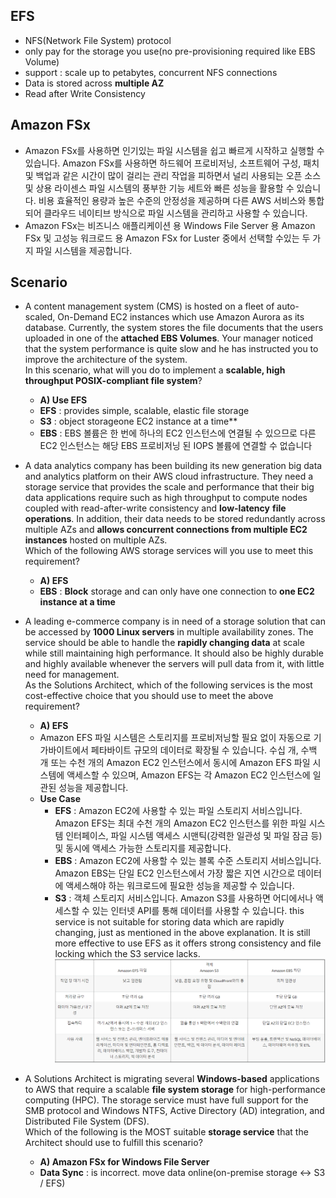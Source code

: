 ## EFS
- NFS(Network File System) protocol 
- only pay for the storage you use(no pre-provisioning required like EBS Volume)
- support : scale up to petabytes, concurrent NFS connections
- Data is stored across **multiple AZ**
- Read after Write Consistency

## Amazon FSx
- Amazon FSx를 사용하면 인기있는 파일 시스템을 쉽고 빠르게 시작하고 실행할 수 있습니다. Amazon FSx를 사용하면 하드웨어 프로비저닝, 소프트웨어 구성, 패치 및 백업과 같은 시간이 많이 걸리는 관리 작업을 피하면서 널리 사용되는 오픈 소스 및 상용 라이센스 파일 시스템의 풍부한 기능 세트와 빠른 성능을 활용할 수 있습니다. 비용 효율적인 용량과 높은 수준의 안정성을 제공하며 다른 AWS 서비스와 통합되어 클라우드 네이티브 방식으로 파일 시스템을 관리하고 사용할 수 있습니다.
- Amazon FSx는 비즈니스 애플리케이션 용 Windows File Server 용 Amazon FSx 및 고성능 워크로드 용 Amazon FSx for Luster 중에서 선택할 수있는 두 가지 파일 시스템을 제공합니다.

## Scenario
- A content management system (CMS) is hosted on a fleet of auto-scaled, On-Demand EC2 instances which use Amazon Aurora as its database. Currently, the system stores the file documents that the users uploaded in one of the **attached EBS Volumes**. Your manager noticed that the system performance is quite slow and he has instructed you to improve the architecture of the system.    
In this scenario, what will you do to implement a **scalable, high throughput POSIX-compliant file system**?
  - **A) Use EFS**
  - **EFS** : provides simple, scalable, elastic file storage
  - **S3** : object storageone EC2 instance at a time**
  - **EBS** : EBS 볼륨은 한 번에 하나의 EC2 인스턴스에 연결될 수 있으므로 다른 EC2 인스턴스는 해당 EBS 프로비저닝 된 IOPS 볼륨에 연결할 수 없습니다

- A data analytics company has been building its new generation big data and analytics platform on their AWS cloud infrastructure. They need a storage service that provides the scale and performance that their big data applications require such as high throughput to compute nodes coupled with read-after-write consistency and **low-latency** **file operations**. In addition, their data needs to be stored redundantly across multiple AZs and **allows concurrent connections from multiple EC2 instances** hosted on multiple AZs.     
Which of the following AWS storage services will you use to meet this requirement?
  - **A) EFS**
  - **EBS** : **Block** storage and can only have one connection to **one EC2 instance at a time**

- A leading e-commerce company is in need of a storage solution that can be accessed by **1000 Linux servers** in multiple availability zones. The service should be able to handle the **rapidly changing data** at scale while still maintaining high performance. It should also be highly durable and highly available whenever the servers will pull data from it, with little need for management.    
As the Solutions Architect, which of the following services is the most cost-effective choice that you should use to meet the above requirement?
  - **A) EFS**
  - Amazon EFS 파일 시스템은 스토리지를 프로비저닝할 필요 없이 자동으로 기가바이트에서 페타바이트 규모의 데이터로 확장될 수 있습니다. 수십 개, 수백 개 또는 수천 개의 Amazon EC2 인스턴스에서 동시에 Amazon EFS 파일 시스템에 액세스할 수 있으며, Amazon EFS는 각 Amazon EC2 인스턴스에 일관된 성능을 제공합니다.
  - **Use Case**
    - **EFS** : Amazon EC2에 사용할 수 있는 파일 스토리지 서비스입니다. Amazon EFS는 최대 수천 개의 Amazon EC2 인스턴스를 위한 파일 시스템 인터페이스, 파일 시스템 액세스 시맨틱(강력한 일관성 및 파일 잠금 등) 및 동시에 액세스 가능한 스토리지를 제공합니다.
    - **EBS** : Amazon EC2에 사용할 수 있는 블록 수준 스토리지 서비스입니다. Amazon EBS는 단일 EC2 인스턴스에서 가장 짧은 지연 시간으로 데이터에 액세스해야 하는 워크로드에 필요한 성능을 제공할 수 있습니다.
    - **S3** : 객체 스토리지 서비스입니다. Amazon S3를 사용하면 어디에서나 액세스할 수 있는 인터넷 API를 통해 데이터를 사용할 수 있습니다. this service is not suitable for storing data which are rapidly changing, just as mentioned in the above explanation. It is still more effective to use EFS as it offers strong consistency and file locking which the S3 service lacks.   
    ![efs-s3-ebs](./image/efs-s3-ebs.PNG)

- A Solutions Architect is migrating several **Windows-based** applications to AWS that require a scalable **file system storage** 
for high-performance computing (HPC). The storage service must have full support for the SMB protocol and Windows NTFS, Active Directory (AD) integration, and Distributed File System (DFS).    
Which of the following is the MOST suitable **storage service** that the Architect should use to fulfill this scenario?
  - **A) Amazon FSx for Windows File Server**
  - **Data Sync** : is incorrect. move data online(on-premise storage <-> S3 / EFS)
